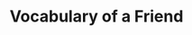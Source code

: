 ---
schema: default
title: Vocabulary of a Friend
notes: >-
  A vocabulary to describe linked data vocabularies and their relations @en, Un
  vocabulaire de description des vocabulaires RDF et de leurs relations
  mutuelles
organization: DataScientia Foundation
resources:
  - name: VOAF.UAN.owl
    url: >-
      http://git.knowdive.disi.unitn.it:8080/knowledge/LiveKnowledge/SREP/knowledge_organization/raw/master/VOAF.UAN.owl
    format: owl
    description: >-
      A vocabulary to describe linked data vocabularies and their relations @en,
      Un vocabulaire de description des vocabulaires RDF et de leurs relations
      mutuelles
    license: CC0
    status: Unannotated
    byteSize: '42.41'
    issued: '2013-05-24'
    language: en
    modified: '17 December 2020, 01:45 (UTC+01:00)'
    OntologyEngineeringTool: Protégé
    ontologyLanguage: owl
    ontologySyntax: rdf
    example: Unknown
    ReferenceLKRepository: SREP
    referenceOntology: Unknown
    referenceDatasets: Unknown
distribution: voaf-owl
keyword: metadata
publisher: OKFN
category:
  - Upper-Level
versionNotes: '2016:  Annual review. No changes.'
landingPage: 'http://purl.org/vocommons/voaf/index.html'
accessRigths: Public
creator: Bernard Vatant
hasVersion: Unknown
isVersionOf: Unknown
issued: '2013-05-24'
modified: '17 December 2020, 01:45 (UTC+01:00)'
language: en
provenance: >-
  "(2013-05-23) Bernard Vatant: This vocabulary is mainly used so far by the LOV
  dataset. It provides the expressivity for LOV specific layer of metadata, such
  as links between vocabularies. (2015-05-05) Bernard Vatant: Annual review.
  Fixed version history (2016-07-08) Ghislain Atemezing: Annual review. No
  changes. Provenance from: LOV"
page: 'http://purl.org/vocommons/voaf'
wasGeneratedBy: Unknown
versionInfo: version v2.3
formalityLevel: Teleontology
OntologyEngineeringMethodology: Unknown
acronym: voaf
CompetencyQuestion: Unknown
preferredNamespacePrefix: voaf
toDoList: To completely annotate.
namespacesGenerated: Unkown
namespacesReused: Unknown
datasetLevel: Knowledge Level(L3-4)
spatialExtent: Unknown
temporalExtent: Unknown
---